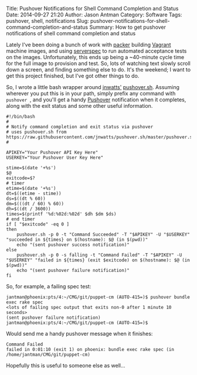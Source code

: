 Title: Pushover Notifications for Shell Command Completion and Status
Date: 2014-09-27 21:20
Author: Jason Antman
Category: Software
Tags: pushover, shell, notifications
Slug: pushover-notifications-for-shell-command-completion-and-status
Summary: How to get pushover notifications of shell command completion and status

Lately I've been doing a bunch of work with [packer](http://www.packer.io/) building [Vagrant](http://www.vagrantup.com/)
machine images, and using [serverspec](http://serverspec.org/) to run automated acceptance tests on the images. Unfortunately,
this ends up being a ~40-minute cycle time for the full image to provision and test. So, lots of watching text slowly scroll
down a screen, and finding something else to do. It's the weekend; I want to get this project finished, but I've got other
things to do.

So, I wrote a little bash wrapper around [jnwatts'](https://github.com/jnwatts)
[pushover.sh](https://raw.githubusercontent.com/jnwatts/pushover.sh/master/pushover.sh). Assuming wherever you put this
is in your path, simply prefix any command with ``pushover ``, and you'll get a handy [Pushover](https://pushover.net/)
notification when it completes, along with the exit status and some other useful information.

~~~~{.bash}
#!/bin/bash
#
# Notify command completion and exit status via pushover
# uses pushover.sh from https://raw.githubusercontent.com/jnwatts/pushover.sh/master/pushover.sh
#

APIKEY="Your Pushover API Key Here"
USERKEY="Your Pushover User Key Here"

stime=$(date '+%s')
$@
exitcode=$?
# timer
etime=$(date '+%s')
dt=$((etime - stime))
ds=$((dt % 60))
dm=$(((dt / 60) % 60))
dh=$((dt / 3600))
times=$(printf '%d:%02d:%02d' $dh $dm $ds)
# end timer
if [ "$exitcode" -eq 0 ]
then
    pushover.sh -p 0 -t "Command Succeeded" -T "$APIKEY" -U "$USERKEY" "succeeded in ${times} on $(hostname): $@ (in $(pwd))"
    echo "(sent pushover success notification)"
else
    pushover.sh -p 0 -s falling -t "Command Failed" -T "$APIKEY" -U "$USERKEY" "failed in ${times} (exit $exitcode) on $(hostname): $@ (in $(pwd))"
    echo "(sent pushover failure notification)"
fi

~~~~

So, for example, a failing spec test:

    jantman@phoenix:pts/4:~/CMG/git/puppet-cm (AUTO-415=)$ pushover bundle exec rake spec
	<lots of failing spec output that exits non-0 after 1 minute 10 seconds>
	(sent pushover failure notification)
	jantman@phoenix:pts/4:~/CMG/git/puppet-cm (AUTO-415=)$ 

Would send me a handy pushover message when it finishes:

    Command Failed
	failed in 0:01:10 (exit 1) on phoenix: bundle exec rake spec (in /home/jantman/CMG/git/puppet-cm)

Hopefully this is useful to someone else as well...
